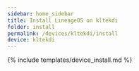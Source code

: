 ```yaml
---
sidebar: home_sidebar
title: Install LineageOS on kltekdi
folder: install
permalink: /devices/kltekdi/install
device: kltekdi
---
```

{% include templates/device_install.md %}
